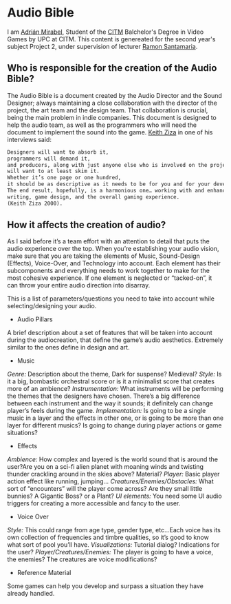 # Audio Bible

I am [Adrián Mirabel](https://www.linkedin.com/in/m1r4b3l/), Student of the [CITM](https://www.citm.upc.edu/ing/estudis/graus-videojocs/) Balchelor's Degree in Video Games by UPC at CITM. This content is genereated for the second year's subject Project 2, under supervision of lecturer [Ramon Santamaria](https://www.linkedin.com/in/raysan/).

## Who is responsible for the creation of the Audio Bible?

The Audio Bible is a document created by the Audio Director and the Sound Designer; always maintaining a close collaboration with the director of the project, the art team and the design team.
That collaboration is crucial, being the main problem in indie companies.
This document is designed to help the audio team, as well as the programmers who will need the document to implement the sound into the game. 
[Keith Ziza](http://keithzizza.com/) in one of his interviews said:

```markdown
Designers will want to absorb it, 
programmers will demand it, 
and producers, along with just anyone else who is involved on the project, 
will want to at least skim it. 
Whether it’s one page or one hundred, 
it should be as descriptive as it needs to be for you and for your development team. 
The end result, hopefully, is a harmonious one… working with and enhancing graphics, 
writing, game design, and the overall gaming experience. 
(Keith Ziza 2000).
```

## How it affects the creation of audio?

As I said before it’s a team effort with an attention to detail that puts the audio experience over the top.  When you’re establishing your audio vision, make sure that you are taking the elements of Music, Sound-Design (Effects), Voice-Over, and Technology into account.  Each element has their subcomponents and everything needs to work together to make for the most cohesive experience.  If one element is neglected or “tacked-on”, it can throw your entire audio direction into disarray.

This is a list of parameters/questions you need to take into account while selecting/designing your audio.

- Audio Pillars

A brief description about a set of features that will be taken into account during the audiocreation, that define the game’s audio aesthetics. Extremely similar to the ones define in design and art.

- Music

_Genre:_ Description about the theme, Dark for suspense? Medieval?
_Style:_ Is it a big, bombastic orchestral score or is it a minimalist score that creates more of an ambience?
_Instrumentation:_ What instruments will be performing the themes that the designers have chosen. There’s a big difference between each instrument and the way it sounds; it definitely can change player’s feels during the game.
_Implementation:_ Is going to be a single music in a layer and the effects in other one, or is going to be more than one layer for different musics? Is going to change during player actions or game situations?

- Effects

_Ambience:_ How complex and layered is the world sound that is around the user?Are you on a sci-fi alien planet with moaning winds and twisting thunder crackling around in the skies above? Material?
_Player:_ Basic player action effect like running, jumping...
_Creatures/Enemies/Obstacles:_ What sort of “encounters” will the player come across?
Are they small little bunnies? A Gigantic Boss? or a Plant?
_UI elements:_ You need some UI audio triggers for creating a more accessible and fancy to the user.

- Voice Over

_Style:_ This could range from age type, gender type, etc…Each voice has its own collection of frequencies and timbre qualities, so it’s good to know what sort of pool you’ll have.
_Visualizations:_ Tutorial dialog? Indications for the user?
_Player/Creatures/Enemies:_ The player is going to have a voice, the enemies? The creatures are voice modifications?

- Reference Material

Some games can help you develop and surpass a situation they have already handled. 
